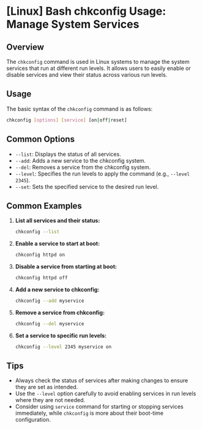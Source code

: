 # [Linux] Bash chkconfig Usage: Manage System Services

## Overview
The `chkconfig` command is used in Linux systems to manage the system services that run at different run levels. It allows users to easily enable or disable services and view their status across various run levels.

## Usage
The basic syntax of the `chkconfig` command is as follows:

```bash
chkconfig [options] [service] [on|off|reset]
```

## Common Options
- `--list`: Displays the status of all services.
- `--add`: Adds a new service to the chkconfig system.
- `--del`: Removes a service from the chkconfig system.
- `--level`: Specifies the run levels to apply the command (e.g., `--level 2345`).
- `--set`: Sets the specified service to the desired run level.

## Common Examples

1. **List all services and their status:**
   ```bash
   chkconfig --list
   ```

2. **Enable a service to start at boot:**
   ```bash
   chkconfig httpd on
   ```

3. **Disable a service from starting at boot:**
   ```bash
   chkconfig httpd off
   ```

4. **Add a new service to chkconfig:**
   ```bash
   chkconfig --add myservice
   ```

5. **Remove a service from chkconfig:**
   ```bash
   chkconfig --del myservice
   ```

6. **Set a service to specific run levels:**
   ```bash
   chkconfig --level 2345 myservice on
   ```

## Tips
- Always check the status of services after making changes to ensure they are set as intended.
- Use the `--level` option carefully to avoid enabling services in run levels where they are not needed.
- Consider using `service` command for starting or stopping services immediately, while `chkconfig` is more about their boot-time configuration.